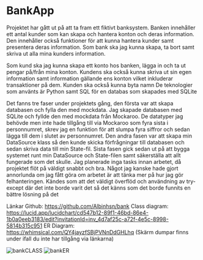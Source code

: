 # BankApp

Projektet har gått ut på att ta fram ett fiktivt banksystem. Banken innehåller ett antal kunder som kan skapa och hantera konton och deras information. Den innehåller också funktioner för att kunna hantera kunder samt presentera deras information.
Som bank ska jag kunna skapa, ta bort samt skriva ut alla mina kunders information.

Som kund ska jag kunna skapa ett konto hos banken, lägga in och ta ut pengar på/från mina konton. Kundens ska också kunna skriva ut sin egen information samt information gällande ens konton vilket inkluderar transaktioner på dem.
Kunden ska också kunna byta namn 
De teknologier som använts är Python samt SQL för en databas som skapades med SQLite

Det fanns tre faser under projektets gång, den första var att skapa databasen och fylla den med mockdata. Jag skapade databasen med SQLite och fyllde den med mockdata från Mockaroo. De datatyper jag behövde men inte hade tillgång till via Mockaroo som fyra sista i personnumret, skrev jag en funktion för att slumpa fyra siffror och sedan lägga till dem i slutet av personnumret. 
Den andra fasen var att skapa min DataSource klass så den kunde skicka förfrågningar till databasen och sedan skriva data till min State-fil. 
Sista fasen gick sedan ut på att bygga systemet runt min DataSource och State-filen samt säkerställa att allt fungerade som det skulle. 
Jag planerade inga tasks innan arbetet, då projektet flöt på väldigt snabbt och bra. Något jag kanske hade gjort annorlunda om jag fått göra om arbetet är att tänka mer på hur jag gör felhanteringen. Kändes som att det väldigt överflöd och användning av try-except där det inte borde varit det så det känns som det borde funnits en bättre lösning på det 


















Länkar
Github:
https://github.com/Albinhsn/bank
Class diagram:
https://lucid.app/lucidchart/cd547b12-89f1-46bd-86e4-1b0a0eeb3183/edit?invitationId=inv_4d7af25c-a72f-4e5c-8998-5814b315c951
ER Diagram:
https://whimsical.com/QY4jayzfSBjPVNnDdGHLhq
(Skärm dumpar finns under ifall du inte har tillgång via länkarna)  

![bankCLASS](https://user-images.githubusercontent.com/89841505/151412553-1f99d7d4-6e2e-4b2d-b65e-b021e1fde25f.png)
![bankER](https://user-images.githubusercontent.com/89841505/151412576-ecf5baef-afa1-4271-9200-97c0a3d6577e.png)
